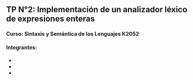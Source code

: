 ## TP N°2: Implementación de un analizador léxico de expresiones enteras
#### Curso: Sintaxis y Semántica de los Lenguajes K2052
#### Integrantes:
  -
  -
  -
